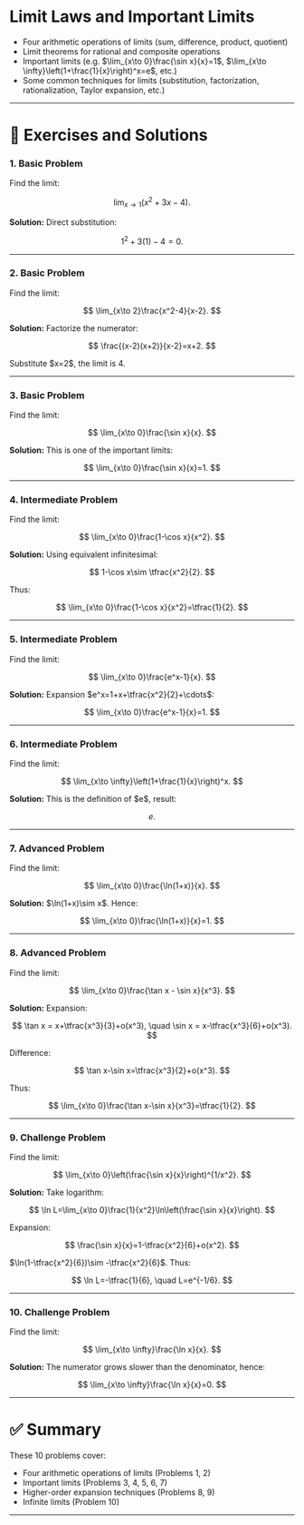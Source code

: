 

# Limit Laws and Important Limits

* Four arithmetic operations of limits (sum, difference, product, quotient)
* Limit theorems for rational and composite operations
* Important limits (e.g. \$\lim\_{x\to 0}\frac{\sin x}{x}=1\$, \$\lim\_{x\to \infty}\left(1+\frac{1}{x}\right)^x=e\$, etc.)
* Some common techniques for limits (substitution, factorization, rationalization, Taylor expansion, etc.)

---

# 📘 Exercises and Solutions

### 1. Basic Problem

Find the limit:

$$
\lim_{x\to 1}(x^2+3x-4).
$$

**Solution:** Direct substitution:

$$
1^2+3(1)-4=0.
$$

---

### 2. Basic Problem

Find the limit:

$$
\lim_{x\to 2}\frac{x^2-4}{x-2}.
$$

**Solution:**
Factorize the numerator:

$$
\frac{(x-2)(x+2)}{x-2}=x+2.
$$

Substitute \$x=2\$, the limit is 4.

---

### 3. Basic Problem

Find the limit:

$$
\lim_{x\to 0}\frac{\sin x}{x}.
$$

**Solution:** This is one of the important limits:

$$
\lim_{x\to 0}\frac{\sin x}{x}=1.
$$

---

### 4. Intermediate Problem

Find the limit:

$$
\lim_{x\to 0}\frac{1-\cos x}{x^2}.
$$

**Solution:** Using equivalent infinitesimal:

$$
1-\cos x\sim \tfrac{x^2}{2}.
$$

Thus:

$$
\lim_{x\to 0}\frac{1-\cos x}{x^2}=\tfrac{1}{2}.
$$

---

### 5. Intermediate Problem

Find the limit:

$$
\lim_{x\to 0}\frac{e^x-1}{x}.
$$

**Solution:**
Expansion \$e^x=1+x+\tfrac{x^2}{2}+\cdots\$:

$$
\lim_{x\to 0}\frac{e^x-1}{x}=1.
$$

---

### 6. Intermediate Problem

Find the limit:

$$
\lim_{x\to \infty}\left(1+\frac{1}{x}\right)^x.
$$

**Solution:**
This is the definition of \$e\$, result:

$$
e.
$$

---

### 7. Advanced Problem

Find the limit:

$$
\lim_{x\to 0}\frac{\ln(1+x)}{x}.
$$

**Solution:**
\$\ln(1+x)\sim x\$. Hence:

$$
\lim_{x\to 0}\frac{\ln(1+x)}{x}=1.
$$

---

### 8. Advanced Problem

Find the limit:

$$
\lim_{x\to 0}\frac{\tan x - \sin x}{x^3}.
$$

**Solution:** Expansion:

$$
\tan x = x+\tfrac{x^3}{3}+o(x^3), \quad \sin x = x-\tfrac{x^3}{6}+o(x^3).
$$

Difference:

$$
\tan x-\sin x=\tfrac{x^3}{2}+o(x^3).
$$

Thus:

$$
\lim_{x\to 0}\frac{\tan x-\sin x}{x^3}=\tfrac{1}{2}.
$$

---

### 9. Challenge Problem

Find the limit:

$$
\lim_{x\to 0}\left(\frac{\sin x}{x}\right)^{1/x^2}.
$$

**Solution:** Take logarithm:

$$
\ln L=\lim_{x\to 0}\frac{1}{x^2}\ln\left(\frac{\sin x}{x}\right).
$$

Expansion:

$$
\frac{\sin x}{x}=1-\tfrac{x^2}{6}+o(x^2).
$$

\$\ln(1-\tfrac{x^2}{6})\sim -\tfrac{x^2}{6}\$.
Thus:

$$
\ln L=-\tfrac{1}{6}, \quad L=e^{-1/6}.
$$

---

### 10. Challenge Problem

Find the limit:

$$
\lim_{x\to \infty}\frac{\ln x}{x}.
$$

**Solution:**
The numerator grows slower than the denominator, hence:

$$
\lim_{x\to \infty}\frac{\ln x}{x}=0.
$$

---

# ✅ Summary

These 10 problems cover:

* Four arithmetic operations of limits (Problems 1, 2)
* Important limits (Problems 3, 4, 5, 6, 7)
* Higher-order expansion techniques (Problems 8, 9)
* Infinite limits (Problem 10)

---


